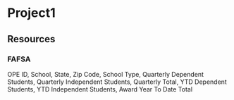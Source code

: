 # Project1

## Resources

### FAFSA

OPE ID,	School,	State,	Zip Code,	School Type,	Quarterly Dependent Students,	Quarterly Independent Students,	Quarterly Total,	YTD Dependent Students,	YTD Independent Students,	Award Year To Date Total


